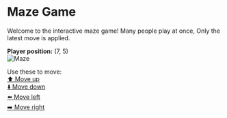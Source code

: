 # Maze Game  
Welcome to the interactive maze game! Many people play at once, Only the latest move is applied.

**Player position:** (7, 5)  
![Maze](https://recognize-instructor-criteria-other.trycloudflare.com/images/pos_7_5.png?t=1760507317112)

Use these to move:  
[⬆️ Move up](https://recognize-instructor-criteria-other.trycloudflare.com/move/7_5_w)  
[⬇️ Move down](https://recognize-instructor-criteria-other.trycloudflare.com/move/7_5_s)  
[⬅️ Move left](https://recognize-instructor-criteria-other.trycloudflare.com/move/7_5_a)  
[➡️ Move right](https://recognize-instructor-criteria-other.trycloudflare.com/move/7_5_d)

